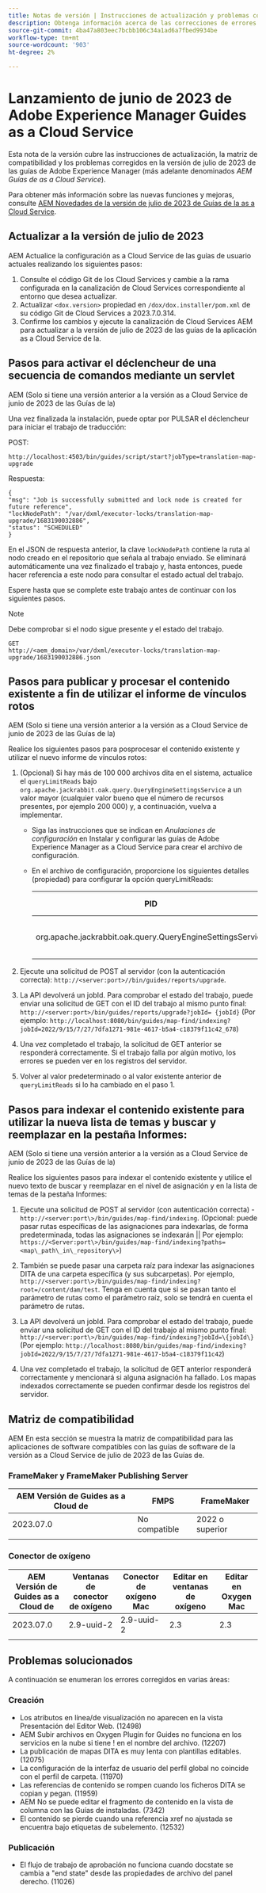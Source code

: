 ```yaml
---
title: Notas de versión | Instrucciones de actualización y problemas corregidos en las guías de Adobe Experience Manager, versión de junio de 2023
description: Obtenga información acerca de las correcciones de errores y cómo actualizar a la versión de julio de 2023 de las guías de Adobe Experience Manager as a Cloud Service
source-git-commit: 4ba47a803eec7bcbb106c34a1ad6a7fbed9934be
workflow-type: tm+mt
source-wordcount: '903'
ht-degree: 2%

---
```


# Lanzamiento de junio de 2023 de Adobe Experience Manager Guides as a Cloud Service

Esta nota de la versión cubre las instrucciones de actualización, la matriz de compatibilidad y los problemas corregidos en la versión de julio de 2023 de las guías de Adobe Experience Manager (más adelante denominados *AEM Guías de as a Cloud Service*).

Para obtener más información sobre las nuevas funciones y mejoras, consulte [AEM Novedades de la versión de julio de 2023 de Guías de la as a Cloud Service](whats-new-2023.7.0.md).

## Actualizar a la versión de julio de 2023

AEM Actualice la configuración as a Cloud Service de las guías de usuario actuales realizando los siguientes pasos:

1. Consulte el código Git de los Cloud Services y cambie a la rama configurada en la canalización de Cloud Services correspondiente al entorno que desea actualizar.
2. Actualizar `<dox.version>` propiedad en `/dox/dox.installer/pom.xml` de su código Git de Cloud Services a 2023.7.0.314.
3. Confirme los cambios y ejecute la canalización de Cloud Services AEM para actualizar a la versión de julio de 2023 de las guías de la aplicación as a Cloud Service de la.

## Pasos para activar el déclencheur de una secuencia de comandos mediante un servlet

AEM (Solo si tiene una versión anterior a la versión as a Cloud Service de junio de 2023 de las Guías de la)

Una vez finalizada la instalación, puede optar por PULSAR el déclencheur para iniciar el trabajo de traducción:

POST:

```
http://localhost:4503/bin/guides/script/start?jobType=translation-map-upgrade
```

Respuesta:

```
{
"msg": "Job is successfully submitted and lock node is created for future reference",
"lockNodePath": "/var/dxml/executor-locks/translation-map-upgrade/1683190032886",
"status": "SCHEDULED"
}
```

En el JSON de respuesta anterior, la clave `lockNodePath` contiene la ruta al nodo creado en el repositorio que señala al trabajo enviado. Se eliminará automáticamente una vez finalizado el trabajo y, hasta entonces, puede hacer referencia a este nodo para consultar el estado actual del trabajo.

Espere hasta que se complete este trabajo antes de continuar con los siguientes pasos.

>[!NOTE]
>
> Debe comprobar si el nodo sigue presente y el estado del trabajo.

```
GET
http://<aem_domain>/var/dxml/executor-locks/translation-map-upgrade/1683190032886.json
```

## Pasos para publicar y procesar el contenido existente a fin de utilizar el informe de vínculos rotos

AEM (Solo si tiene una versión anterior a la versión as a Cloud Service de junio de 2023 de las Guías de la)

Realice los siguientes pasos para posprocesar el contenido existente y utilizar el nuevo informe de vínculos rotos:

1. (Opcional) Si hay más de 100 000 archivos dita en el sistema, actualice el `queryLimitReads` bajo `org.apache.jackrabbit.oak.query.QueryEngineSettingsService` a un valor mayor (cualquier valor bueno que el número de recursos presentes, por ejemplo 200 000) y, a continuación, vuelva a implementar.

   - Siga las instrucciones que se indican en *Anulaciones de configuración* en Instalar y configurar las guías de Adobe Experience Manager as a Cloud Service para crear el archivo de configuración.
   - En el archivo de configuración, proporcione los siguientes detalles (propiedad) para configurar la opción queryLimitReads:

     | PID | Clave de propiedad | Valor de propiedad |
     |---|---|---|
     | org.apache.jackrabbit.oak.query.QueryEngineSettingsService | queryLimitReads | Value: 200000 Valor predeterminado: 100000 |

1. Ejecute una solicitud de POST al servidor (con la autenticación correcta): `http://<server:port>//bin/guides/reports/upgrade`.

1. La API devolverá un jobId. Para comprobar el estado del trabajo, puede enviar una solicitud de GET con el ID del trabajo al mismo punto final: `http://<server:port>/bin/guides/reports/upgrade?jobId= {jobId}`
(Por ejemplo: `http://localhost:8080/bin/guides/map-find/indexing?jobId=2022/9/15/7/27/7dfa1271-981e-4617-b5a4-c18379f11c42_678`)

1. Una vez completado el trabajo, la solicitud de GET anterior se responderá correctamente. Si el trabajo falla por algún motivo, los errores se pueden ver en los registros del servidor.

1. Volver al valor predeterminado o al valor existente anterior de `queryLimitReads` si lo ha cambiado en el paso 1.

## Pasos para indexar el contenido existente para utilizar la nueva lista de temas y buscar y reemplazar en la pestaña Informes:

AEM (Solo si tiene una versión anterior a la versión as a Cloud Service de junio de 2023 de las Guías de la)

Realice los siguientes pasos para indexar el contenido existente y utilice el nuevo texto de buscar y reemplazar en el nivel de asignación y en la lista de temas de la pestaña Informes:

1. Ejecute una solicitud de POST al servidor \(con autenticación correcta\) - `http://<server:port\>/bin/guides/map-find/indexing`. (Opcional: puede pasar rutas específicas de las asignaciones para indexarlas, de forma predeterminada, todas las asignaciones se indexarán \|\| Por ejemplo: `https://<Server:port\>/bin/guides/map-find/indexing?paths=<map\_path\_in\_repository\>`)

1. También se puede pasar una carpeta raíz para indexar las asignaciones DITA de una carpeta específica (y sus subcarpetas). Por ejemplo, `http://<server:port\>/bin/guides/map-find/indexing?root=/content/dam/test`. Tenga en cuenta que si se pasan tanto el parámetro de rutas como el parámetro raíz, solo se tendrá en cuenta el parámetro de rutas.

1. La API devolverá un jobId. Para comprobar el estado del trabajo, puede enviar una solicitud de GET con el ID del trabajo al mismo punto final: `http://<server:port\>/bin/guides/map-find/indexing?jobId=\{jobId\}`\(Por ejemplo: `http://localhost:8080/bin/guides/map-find/indexing?jobId=2022/9/15/7/27/7dfa1271-981e-4617-b5a4-c18379f11c42`\)


1. Una vez completado el trabajo, la solicitud de GET anterior responderá correctamente y mencionará si alguna asignación ha fallado. Los mapas indexados correctamente se pueden confirmar desde los registros del servidor.

## Matriz de compatibilidad

AEM En esta sección se muestra la matriz de compatibilidad para las aplicaciones de software compatibles con las guías de software de la versión as a Cloud Service de julio de 2023 de las Guías de.

### FrameMaker y FrameMaker Publishing Server

| AEM Versión de Guides as a Cloud de | FMPS | FrameMaker |
| --- | --- | --- |
| 2023.07.0 | No compatible | 2022 o superior |
| | | |


### Conector de oxígeno

| AEM Versión de Guides as a Cloud de | Ventanas de conector de oxígeno | Conector de oxígeno Mac | Editar en ventanas de oxígeno | Editar en Oxygen Mac |
| --- | --- | --- | --- | --- |
| 2023.07.0 | 2.9-uuid-2 | 2.9-uuid-2 | 2.3 | 2.3 |
|  |  |  |  |


## Problemas solucionados

A continuación se enumeran los errores corregidos en varias áreas:

### Creación

- Los atributos en línea/de visualización no aparecen en la vista Presentación del Editor Web. (12498)
- AEM Subir archivos en Oxygen Plugin for Guides no funciona en los servicios en la nube si tiene ! en el nombre del archivo. (12207)
- La publicación de mapas DITA es muy lenta con plantillas editables. (12075)
- La configuración de la interfaz de usuario del perfil global no coincide con el perfil de carpeta. (11970)
- Las referencias de contenido se rompen cuando los ficheros DITA se copian y pegan. (11959)
- AEM No se puede editar el fragmento de contenido en la vista de columna con las Guías de instaladas. (7342)
- El contenido se pierde cuando una referencia xref no ajustada se encuentra bajo etiquetas de subelemento. (12532)

### Publicación

- El flujo de trabajo de aprobación no funciona cuando docstate se cambia a &quot;end state&quot; desde las propiedades de archivo del panel derecho. (11026)


